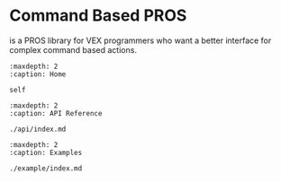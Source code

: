 # Command Based PROS

is a PROS library for VEX programmers who want a better interface for complex command based actions.

```{toctree}
:maxdepth: 2
:caption: Home

self
```

```{toctree}
:maxdepth: 2
:caption: API Reference

./api/index.md
```

```{toctree}
:maxdepth: 2
:caption: Examples

./example/index.md
```
